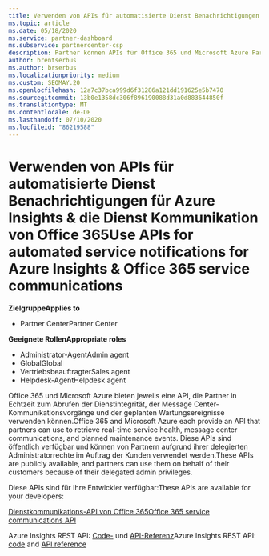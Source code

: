 ```yaml
---
title: Verwenden von APIs für automatisierte Dienst Benachrichtigungen
ms.topic: article
ms.date: 05/18/2020
ms.service: partner-dashboard
ms.subservice: partnercenter-csp
description: Partner können APIs für Office 365 und Microsoft Azure Partner für Echtzeitdienst Integrität, Nachrichten Center Kommunikation und geplante Wartungs Ereignisse verwenden.
author: brentserbus
ms.author: brserbus
ms.localizationpriority: medium
ms.custom: SEOMAY.20
ms.openlocfilehash: 12a7c37bca999d6f31286a121dd191625e5b7470
ms.sourcegitcommit: 13b0e1358dc306f896190088d31a0d883644850f
ms.translationtype: MT
ms.contentlocale: de-DE
ms.lasthandoff: 07/10/2020
ms.locfileid: "86219588"
---
```

# <a name="use-apis-for-automated-service-notifications-for-azure-insights--office-365-service-communications"></a><span data-ttu-id="44e3c-103">Verwenden von APIs für automatisierte Dienst Benachrichtigungen für Azure Insights & die Dienst Kommunikation von Office 365</span><span class="sxs-lookup"><span data-stu-id="44e3c-103">Use APIs for automated service notifications for Azure Insights & Office 365 service communications</span></span>

<span data-ttu-id="44e3c-104">**Zielgruppe**</span><span class="sxs-lookup"><span data-stu-id="44e3c-104">**Applies to**</span></span>

-  <span data-ttu-id="44e3c-105">Partner Center</span><span class="sxs-lookup"><span data-stu-id="44e3c-105">Partner Center</span></span>

<span data-ttu-id="44e3c-106">**Geeignete Rollen**</span><span class="sxs-lookup"><span data-stu-id="44e3c-106">**Appropriate roles**</span></span>

- <span data-ttu-id="44e3c-107">Administrator-Agent</span><span class="sxs-lookup"><span data-stu-id="44e3c-107">Admin agent</span></span>
- <span data-ttu-id="44e3c-108">Global</span><span class="sxs-lookup"><span data-stu-id="44e3c-108">Global</span></span> 
- <span data-ttu-id="44e3c-109">Vertriebsbeauftragter</span><span class="sxs-lookup"><span data-stu-id="44e3c-109">Sales agent</span></span>
- <span data-ttu-id="44e3c-110">Helpdesk-Agent</span><span class="sxs-lookup"><span data-stu-id="44e3c-110">Helpdesk agent</span></span>

<span data-ttu-id="44e3c-111">Office 365 und Microsoft Azure bieten jeweils eine API, die Partner in Echtzeit zum Abrufen der Dienstintegrität, der Message Center-Kommunikationsvorgänge und der geplanten Wartungsereignisse verwenden können.</span><span class="sxs-lookup"><span data-stu-id="44e3c-111">Office 365 and Microsoft Azure each provide an API that partners can use to retrieve real-time service health, message center communications, and planned maintenance events.</span></span> <span data-ttu-id="44e3c-112">Diese APIs sind öffentlich verfügbar und können von Partnern aufgrund ihrer delegierten Administratorrechte im Auftrag der Kunden verwendet werden.</span><span class="sxs-lookup"><span data-stu-id="44e3c-112">These APIs are publicly available, and partners can use them on behalf of their customers because of their delegated admin privileges.</span></span>

<span data-ttu-id="44e3c-113">Diese APIs sind für Ihre Entwickler verfügbar:</span><span class="sxs-lookup"><span data-stu-id="44e3c-113">These APIs are available for your developers:</span></span>

[<span data-ttu-id="44e3c-114">Dienstkommunikations-API von Office 365</span><span class="sxs-lookup"><span data-stu-id="44e3c-114">Office 365 service communications API</span></span>](https://go.microsoft.com/fwlink/p/?LinkId=616899)

<span data-ttu-id="44e3c-115">Azure Insights REST API: [Code-](https://go.microsoft.com/fwlink/p/?LinkId=617299) und [API-Referenz](https://go.microsoft.com/fwlink/p/?LinkId=617300)</span><span class="sxs-lookup"><span data-stu-id="44e3c-115">Azure Insights REST API: [code](https://go.microsoft.com/fwlink/p/?LinkId=617299) and [API reference](https://go.microsoft.com/fwlink/p/?LinkId=617300)</span></span>

 

 



